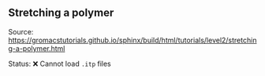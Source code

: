 ## Stretching a polymer

Source: https://gromacstutorials.github.io/sphinx/build/html/tutorials/level2/stretching-a-polymer.html

Status: :x: Cannot load `.itp` files
